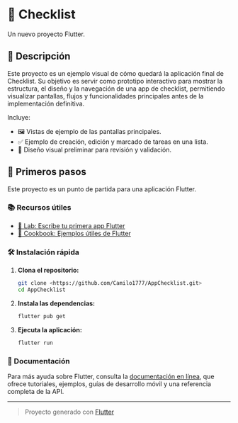 # 📱 Checklist

Un nuevo proyecto Flutter.

## 📝 Descripción

Este proyecto es un ejemplo visual de cómo quedará la aplicación final de Checklist. Su objetivo es servir como prototipo interactivo para mostrar la estructura, el diseño y la navegación de una app de checklist, permitiendo visualizar pantallas, flujos y funcionalidades principales antes de la implementación definitiva.

Incluye:
- 🖼️ Vistas de ejemplo de las pantallas principales.
- ✅ Ejemplo de creación, edición y marcado de tareas en una lista.
- 🎨 Diseño visual preliminar para revisión y validación.

## 🚀 Primeros pasos

Este proyecto es un punto de partida para una aplicación Flutter.

### 📚 Recursos útiles

- [📝 Lab: Escribe tu primera app Flutter](https://docs.flutter.dev/get-started/codelab)
- [🍳 Cookbook: Ejemplos útiles de Flutter](https://docs.flutter.dev/cookbook)

### 🛠️ Instalación rápida

1. **Clona el repositorio:**
   ```sh
   git clone <https://github.com/Camilo1777/AppChecklist.git>
   cd AppChecklist
   ```

2. **Instala las dependencias:**
   ```sh
   flutter pub get
   ```

3. **Ejecuta la aplicación:**
   ```sh
   flutter run
   ```

### 📄 Documentación

Para más ayuda sobre Flutter, consulta la [documentación en línea](https://docs.flutter.dev/), que ofrece tutoriales, ejemplos, guías de desarrollo móvil y una referencia completa de la API.

---

> Proyecto generado con [Flutter](https://flutter.dev/)
